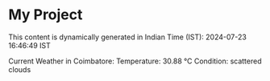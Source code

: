 # My Project

This content is dynamically generated in Indian Time (IST): 2024-07-23 16:46:49 IST


Current Weather in Coimbatore:
Temperature: 30.88 °C
Condition: scattered clouds
